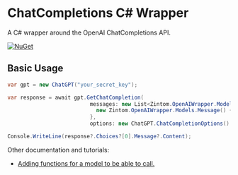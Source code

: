 # ChatCompletions C# Wrapper

A C# wrapper around the OpenAI ChatCompletions API.

[![NuGet](https://img.shields.io/nuget/v/OpenAIWrapper?color=%2327ae60)](https://www.nuget.org/packages/OpenAIWrapper)

## Basic Usage
```c#
var gpt = new ChatGPT("your_secret_key");

var response = await gpt.GetChatCompletion(
                          messages: new List<Zintom.OpenAIWrapper.Models.Message> {
                            new Zintom.OpenAIWrapper.Models.Message() { Role = "user", Content = "What is 9 + 900?" }
                          },
                          options: new ChatGPT.ChatCompletionOptions() { Model = LanguageModels.GPT_3_5_Turbo });

Console.WriteLine(response?.Choices?[0].Message?.Content);

```

Other documentation and tutorials:

- [Adding functions for a model to be able to call.](Documentation/function_calling.md)
